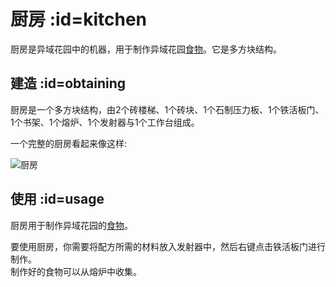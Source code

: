 # 厨房 :id=kitchen

厨房是异域花园中的机器，用于制作异域花园[食物](./Food)。它是多方块结构。

## 建造 :id=obtaining

厨房是一个多方块结构，由2个砖楼梯、1个砖块、1个石制压力板、1个铁活板门、1个书架、1个熔炉、1个发射器与1个工作台组成。

一个完整的厨房看起来像这样:

![厨房](https://cdn.jsdelivr.net/gh/ybw0014/ExoticGarden-Wiki@master/images/kitchen.png ':size=50%')

## 使用 :id=usage

厨房用于制作异域花园的[食物](./Food)。

要使用厨房，你需要将配方所需的材料放入发射器中，然后右键点击铁活板门进行制作。  
制作好的食物可以从熔炉中收集。
